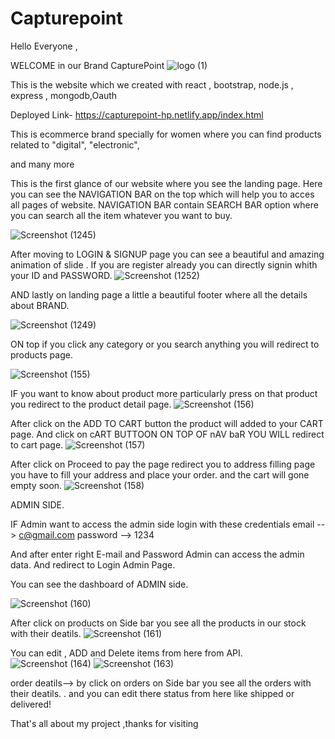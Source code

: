 # Capturepoint 
Hello Everyone ,

WELCOME in our Brand CapturePoint
![logo (1)](https://user-images.githubusercontent.com/119473352/232507589-2eb09168-8fb8-4aba-b65b-78761750de83.png)


This is the website which we created with react , bootstrap, node.js , express , mongodb,Oauth 



Deployed Link- https://capturepoint-hp.netlify.app/index.html

This is ecommerce brand specially for women where you can find products related to 
"digital",
"electronic",

and many more


This is the first glance of our website where you see the landing page.
Here you can see the NAVIGATION BAR on the top which will help you to acces all pages of website.
NAVIGATION BAR contain SEARCH BAR option where you can search all the item whatever you want to buy.

![Screenshot (1245)](https://user-images.githubusercontent.com/119473352/232508197-fc87759b-667c-47f4-8d8d-90d782811623.png)




After moving to LOGIN & SIGNUP page you can see a beautiful and amazing animation of slide .
If you are register already you can directly signin whith your ID and PASSWORD.
![Screenshot (1252)](https://user-images.githubusercontent.com/119473352/232508600-f6e95f04-e97a-44e2-acd7-1e48842763c2.png)







AND lastly on landing page a little a beautiful footer where all the details about BRAND.

![Screenshot (1249)](https://user-images.githubusercontent.com/119473352/232509118-6c02b4c0-a7d5-430c-96a6-44a64c3ab647.png)


ON top if you click any category or you search anything you will redirect to products page.

![Screenshot (155)](https://github.com/harpreet-1/Capturepoint/assets/119473352/293065ee-8684-42d2-a579-18970edc5486)

 

IF you want to know about product more particularly press on that product you redirect to the product detail page.
![Screenshot (156)](https://github.com/harpreet-1/Capturepoint/assets/119473352/d2df35ce-fdc5-4933-88e7-c15db2e5caca)


After click on the ADD TO CART button the product will added to your CART page.
And click on cART BUTTOON ON TOP OF nAV baR YOU WILL redirect to cart page.
![Screenshot (157)](https://github.com/harpreet-1/Capturepoint/assets/119473352/c40f257c-0726-4da8-91be-74a490cc6e79)


After click on Proceed to pay the page redirect you to address filling page you have to fill your address and place your order.
and the cart will gone empty soon.
![Screenshot (158)](https://github.com/harpreet-1/Capturepoint/assets/119473352/097027a4-c476-4f4e-90d1-cdc1eb07b711)


ADMIN SIDE.

IF Admin want to access the admin side  login  with these credentials
email -->  c@gmail.com
password --> 1234

And after enter right E-mail and Password Admin can access the admin data.
And redirect to Login Admin Page.


You can see the dashboard of ADMIN side.

![Screenshot (160)](https://github.com/harpreet-1/Capturepoint/assets/119473352/beb08981-c719-42bc-8372-8cc2dbde06a4)


After click on products on Side bar you see all the products  in our stock with their deatils.
![Screenshot (161)](https://github.com/harpreet-1/Capturepoint/assets/119473352/28d85e80-5029-4628-9cc6-609d29564df4)

You can edit , ADD and Delete items from here from API.
![Screenshot (164)](https://github.com/harpreet-1/Capturepoint/assets/119473352/a139aff0-d946-4325-abf7-36a02564f608)
![Screenshot (163)](https://github.com/harpreet-1/Capturepoint/assets/119473352/72f56729-551b-4091-963e-4505d602d586)

order deatils-->
by click on orders on Side bar you see all the orders  with their deatils.
. and  you can edit there status from here like shipped or delivered!

 
That's all about my project ,thanks for visiting 
